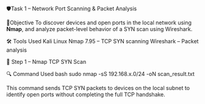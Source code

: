 🛡️Task 1 – Network Port Scanning & Packet Analysis

📌Objective
To discover devices and open ports in the local network using **Nmap**, and analyze packet-level behavior of a SYN scan using Wireshark.


🛠️ Tools Used
Kali Linux
Nmap 7.95 – TCP SYN scanning
Wireshark – Packet analysis


🧪 Step 1 – Nmap TCP SYN Scan

🔍 Command Used
bash
sudo nmap -sS 192.168.x.0/24 -oN scan_result.txt

This command sends TCP SYN packets to devices on the local subnet to identify open ports without completing the full TCP handshake.
